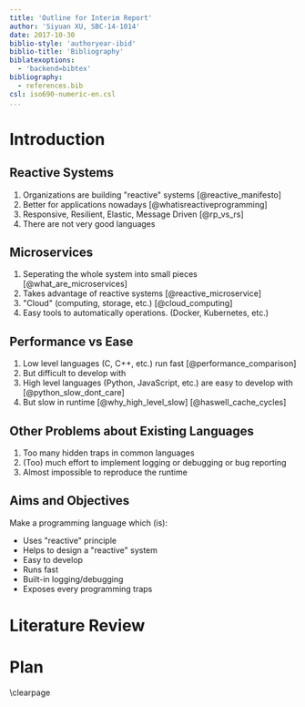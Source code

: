 ```yaml
---
title: 'Outline for Interim Report'
author: 'Siyuan XU, SBC-14-1014'
date: 2017-10-30
biblio-style: 'authoryear-ibid'
biblio-title: 'Bibliography'
biblatexoptions:
  - 'backend=bibtex'
bibliography:
  - references.bib
csl: iso690-numeric-en.csl
...
```


# Introduction

## Reactive Systems

1. Organizations are building "reactive" systems [@reactive_manifesto]
2. Better for applications nowadays [@whatisreactiveprogramming]
3. Responsive, Resilient, Elastic, Message Driven [@rp_vs_rs]
4. There are not very good languages

## Microservices

1. Seperating the whole system into small pieces [@what_are_microservices]
2. Takes advantage of reactive systems [@reactive_microservice]
3. "Cloud" (computing, storage, etc.) [@cloud_computing]
4. Easy tools to automatically operations. (Docker, Kubernetes, etc.)

## Performance vs Ease

1. Low level languages (C, C++, etc.) run fast [@performance_comparison]
2. But difficult to develop with
3. High level languages (Python, JavaScript, etc.) are easy to develop with [@python_slow_dont_care]
4. But slow in runtime [@why_high_level_slow] [@haswell_cache_cycles]

## Other Problems about Existing Languages

1. Too many hidden traps in common languages
2. (Too) much effort to implement logging or debugging or bug reporting
3. Almost impossible to reproduce the runtime

## Aims and Objectives

Make a programming language which (is):

* Uses "reactive" principle
* Helps to design a "reactive" system
* Easy to develop
* Runs fast
* Built-in logging/debugging
* Exposes every programming traps

# Literature Review

# Plan

\clearpage
